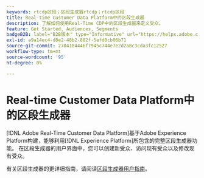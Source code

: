 ```yaml
---
keywords: rtcdp区段；区段生成器rtcdp；rtcdp区段
title: Real-time Customer Data Platform中的区段生成器
description: 了解如何使用Real-Time CDP中的区段生成器来定义受众。
feature: Get Started, Audiences, Segments
badgeB2B: label="B2B版本" type="Informative" url="https://helpx.adobe.com/legal/product-descriptions/real-time-customer-data-platform-b2b-edition-prime-and-ultimate-packages.html newtab=true"
exl-id: a9a14ec4-d8e2-48b2-882f-5afd0cb06b71
source-git-commit: 2704184446f7945c744e7e2d2a8c3cda3fc12527
workflow-type: tm+mt
source-wordcount: '95'
ht-degree: 0%

---
```


# Real-time Customer Data Platform中的区段生成器

[!DNL Adobe Real-Time Customer Data Platform]基于Adobe Experience Platform构建，能够利用[!DNL Experience Platform]所包含的完整区段生成器功能。 在区段生成器的用户界面中，您可以创建新受众、访问现有受众以及修改现有受众。

有关区段生成器的更详细指南，请阅读[区段生成器用户指南](../../segmentation/ui/segment-builder.md)。
